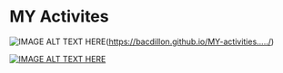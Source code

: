 # MY Activites
![IMAGE ALT TEXT HERE](https://github.com/bacdillon/MY-activities...../blob/main/img/project%20gallery.jpg)(https://bacdillon.github.io/MY-activities...../)

[![IMAGE ALT TEXT HERE](https://bacdillon.github.io/MY-activities...../)](https://youtu.be/KPr6PRxbiIo)
